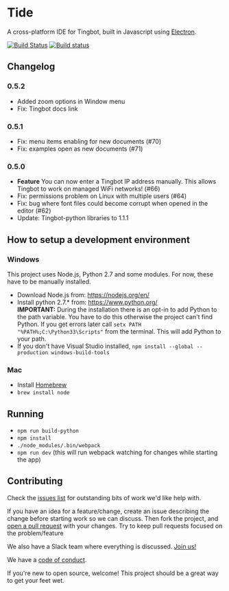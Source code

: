 # Tide

A cross-platform IDE for Tingbot, built in Javascript using [Electron](https://github.com/atom/electron).

[![Build Status](https://travis-ci.org/tingbot/tide-electron.svg?branch=master)](https://travis-ci.org/tingbot/tide-electron) [![Build status](https://ci.appveyor.com/api/projects/status/30p5htkdcq5y2kq8?svg=true)](https://ci.appveyor.com/project/joerick/tide-electron)

## Changelog

### 0.5.2

- Added zoom options in Window menu
- Fix: Tingbot docs link

### 0.5.1

- Fix: menu items enabling for new documents (#70)
- Fix: examples open as new documents (#71)

### 0.5.0

- **Feature** You can now enter a Tingbot IP address manually. This allows Tingbot to work on managed WiFi networks! (#66)
- Fix: permissions problem on Linux with multiple users (#64)
- Fix: bug where font files could become corrupt when opened in the editor (#62)
- Update: Tingbot-python libraries to 1.1.1

## How to setup a development environment

### Windows

This project uses Node.js, Python 2.7 and some modules. For now, these have to be manually installed.  

* Download Node.js from: https://nodejs.org/en/
* Install python 2.7.* from: https://www.python.org/  
  **IMPORTANT:** During the installation there is an opt-in to add Python to the path variable. You have to do this otherwise the project can't find Python. If you get errors later call ``setx PATH "%PATH%;C:\Python33\Scripts"`` from the terminal. This will add Python to your path.
* If you don't have Visual Studio installed, `npm install --global --production windows-build-tools`

### Mac

* Install [Homebrew](http://brew.sh/)
* `brew install node`

## Running

 * ``npm run build-python``
 * ``npm install``
 * ``./node_modules/.bin/webpack``
 * ``npm run dev`` (this will run webpack watching for changes while starting the app)

## Contributing

Check the [issues list](https://github.com/tingbot/tide-electron/issues) for outstanding bits of work we'd like help with. 

If you have an idea for a feature/change, create an issue describing the change before starting work so we can discuss. Then fork the project, and [open a pull request](https://help.github.com/articles/proposing-changes-to-a-project-with-pull-requests/) with your changes. Try to keep pull requests focused on the problem/feature

We also have a Slack team where everything is discussed. [Join us!](http://slack.tingbot.com/)

We have a [code of conduct](http://tingbot.com/codeofconduct/).

If you're new to open source, welcome! This project should be a great way to get your feet wet.
